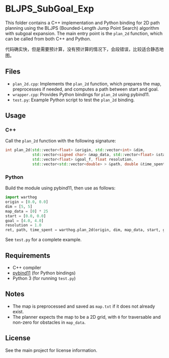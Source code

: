 # BLJPS_SubGoal_Exp

This folder contains a C++ implementation and Python binding for 2D path planning using the BLJPS (Bounded-Length Jump Point Search) algorithm with subgoal expansion. The main entry point is the `plan_2d` function, which can be called from both C++ and Python.

代码确实快，但是需要预计算，没有预计算的情况下，会段错误，比较适合静态地图。

## Files

- `plan_2d.cpp`: Implements the `plan_2d` function, which prepares the map, preprocesses if needed, and computes a path between start and goal.
- `wrapper.cpp`: Provides Python bindings for `plan_2d` using pybind11.
- `test.py`: Example Python script to test the `plan_2d` binding.

## Usage

### C++
Call the `plan_2d` function with the following signature:
```cpp
int plan_2d(std::vector<float> &origin, std::vector<int> &dim,
            std::vector<signed char> &map_data, std::vector<float> &start_f,
            std::vector<float> &goal_f, float resolution,
            std::vector<std::vector<double> > &path, double &time_spent);
```

### Python
Build the module using pybind11, then use as follows:
```python
import warthog
origin = [0.0, 0.0]
dim = [5, 5]
map_data = [0] * 25
start = [0.0, 0.0]
goal = [4.0, 4.0]
resolution = 1.0
ret, path, time_spent = warthog.plan_2d(origin, dim, map_data, start, goal, resolution)
```

See `test.py` for a complete example.

## Requirements
- C++ compiler
- [pybind11](https://github.com/pybind/pybind11) (for Python bindings)
- Python 3 (for running `test.py`)

## Notes
- The map is preprocessed and saved as `map.txt` if it does not already exist.
- The planner expects the map to be a 2D grid, with `0` for traversable and non-zero for obstacles in `map_data`.

## License
See the main project for license information.
